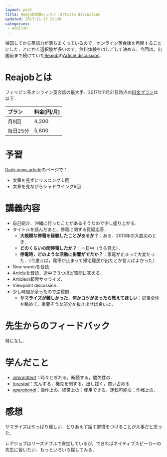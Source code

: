 ```yaml
---
layout: post
title: Reajob体験レッスン：Article discussion
updated: 2017-11-13 21:00
categories:
 - english
---
```


帰国してから英語力が落ちまくっているので，オンライン英会話を再開することにした．とにかく選択肢が多いので，無料体験をはしごして決める．今回は，出国前まで続けていた[Reajob](https://www.rarejob.com)の[Article discussion](https://www.rarejob.com/dna)．

# Reajobとは

フィリピン系オンライン英会話の最大手．2017年11月21日時点の[料金プラン](https://www.rarejob.com/payment/)は以下．

|プラン|料金[円/月]|
|:--|:--|
|月8回|4,200|
|毎日25分|5,800|

# 予習

[Daily news article](https://www.rarejob.com/dna/2017/11/13/south-australia-to-improve-wind-farm-with-worlds-largest-battery/)のページで：
* 文章を見ずにリスニング１回
* 文章を見ながらシャドウイング6回

# 講義内容

* 自己紹介．沖縄に行ったことがあるそうなので少し盛り上がる．
* タイトルを読んだあと，停電に関する質疑応答．
  * **大規模な停電を経験したことがあるか？**：ある．2013年の大震災のとき．
  * **どのくらいの間停電したか？**：一日中（うろ覚え）．
  * **停電時，どのような活動に影響がでたか？**：家電が止まって大変だった．（今思えば，電車が止まって帰宅難民が出たとか言えばよかった）
* New wordsを音読．
* Articleを音読．途中で３つほど質問に答える．
* Articleの即興サマライズ．
* Viewpoint discussion．
* 少し時間が余ったので逆質問．
  * **サマライズが難しかった．何かコツがあったら教えてほしい**：記事全体を眺めて，重要そうな部分を抜き出せば良いよ．

# 先生からのフィードバック

特になし．

# 学んだこと

* [*intermittent*](https://ejje.weblio.jp/content/intermittent)：時々とぎれる，断続する，間欠性の．
* [*forestall*](http://ejje.weblio.jp/content/forestall)：先んずる，機先を制する，出し抜く，買い占める．
* [*operational*](https://ejje.weblio.jp/content/operational)：操作上の，経営上の；使用できる，運転可能な；作戦上の．

# 感想

サマライズはやっぱり難しい．とりあえず話す習慣をつけることが大事だと思った．

レアジョブはリーズナブルで安定しているが，できればネイティブスピーカーの先生に習いたい．もっといろいろ探してみる．
